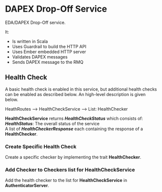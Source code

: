 # DAPEX Drop-Off Service
EDA/DAPEX Drop-Off service.

It:
* Is written in Scala
* Uses Guardrail to build the HTTP API
* Uses Ember embedded HTTP server
* Validates DAPEX messages
* Sends DAPEX message to the RMQ

## Health Check
A basic health check is enabled in this service, but additional health checks can be enabled as described below. An 
high-level description is given below.

HeathRoutes --> HealthCheckService --> List: HealthChecker

**HealthCheckService** returns ***HealthCheckStatus*** which consists of:  
***HealthStatus***: The overall status of the service  
A list of ***HealthCheckerResponse*** each containing the response of a **HealthChecker**.

### Create Specific Health Check
Create a specific checker by implementing the trait **HealthChecker**.

### Add Checker to Checkers list for HealthCheckService
Add the health checker to the list for **HealthCheckService** in **AuthenticatorServer**.